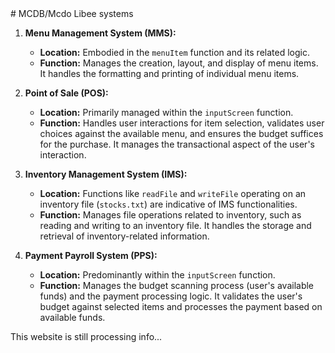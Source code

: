 <link rel="stylesheet"
href="https://actwu.github.io/Web-Dev/mdfutr.css"/>
# MCDB/Mcdo Libee systems

1. **Menu Management System (MMS):**
   - **Location:** Embodied in the `menuItem` function and its related logic.
   - **Function:** Manages the creation, layout, and display of menu items. It handles the formatting and printing of individual menu items.

2. **Point of Sale (POS):**
   - **Location:** Primarily managed within the `inputScreen` function.
   - **Function:** Handles user interactions for item selection, validates user choices against the available menu, and ensures the budget suffices for the purchase. It manages the transactional aspect of the user's interaction.

3. **Inventory Management System (IMS):**
   - **Location:** Functions like `readFile` and `writeFile` operating on an inventory file (`stocks.txt`) are indicative of IMS functionalities.
   - **Function:** Manages file operations related to inventory, such as reading and writing to an inventory file. It handles the storage and retrieval of inventory-related information.

4. **Payment Payroll System (PPS):**
   - **Location:** Predominantly within the `inputScreen` function.
   - **Function:** Manages the budget scanning process (user's available funds) and the payment processing logic. It validates the user's budget against selected items and processes the payment based on available funds.

This website is still processing info...
